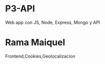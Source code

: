 # P3-API
Web app con JS, Node, Express, Mongo y API
# Rama Maiquel 
Frontend,Cookies,Geolocalizacion
